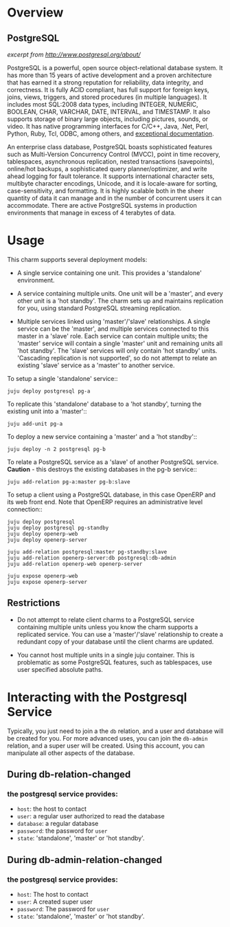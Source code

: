 # Overview

## PostgreSQL

*excerpt from http://www.postgresql.org/about/*

PostgreSQL is a powerful, open source object-relational database system.
It has more than 15 years of active development and a proven
architecture that has earned it a strong reputation for reliability,
data integrity, and correctness. It is fully ACID compliant, has full
support for foreign keys, joins, views, triggers, and stored procedures
(in multiple languages). It includes most SQL:2008 data types, including
INTEGER, NUMERIC, BOOLEAN, CHAR, VARCHAR, DATE, INTERVAL, and TIMESTAMP.
It also supports storage of binary large objects, including pictures,
sounds, or video. It has native programming interfaces for C/C++, Java,
.Net, Perl, Python, Ruby, Tcl, ODBC, among others, and [exceptional
documentation](http://www.postgresql.org/docs/manuals/).

An enterprise class database, PostgreSQL boasts sophisticated features
such as Multi-Version Concurrency Control (MVCC), point in time
recovery, tablespaces, asynchronous replication, nested transactions
(savepoints), online/hot backups, a sophisticated query
planner/optimizer, and write ahead logging for fault tolerance. It
supports international character sets, multibyte character encodings,
Unicode, and it is locale-aware for sorting, case-sensitivity, and
formatting. It is highly scalable both in the sheer quantity of data it
can manage and in the number of concurrent users it can accommodate.
There are active PostgreSQL systems in production environments that
manage in excess of 4 terabytes of data.


# Usage

This charm supports several deployment models:

 - A single service containing one unit. This provides a 'standalone'
   environment.

 - A service containing multiple units. One unit will be a 'master',
   and every other unit is a 'hot standby'. The charm sets up and
   maintains replication for you, using standard PostgreSQL streaming
   replication.

 - Multiple services linked using 'master'/'slave' relationships. A
   single service can be the 'master', and multiple services connected
   to this master in a 'slave' role. Each service can contain multiple
   units; the 'master' service will contain a single 'master' unit and
   remaining units all 'hot standby'. The 'slave' services will only
   contain 'hot standby' units. 'Cascading replication is not
   supported', so do not attempt to relate an existing 'slave' service
   as a 'master' to another service.


To setup a single 'standalone' service::

    juju deploy postgresql pg-a


To replicate this 'standalone' database to a 'hot standby', turning the
existing unit into a 'master'::

    juju add-unit pg-a

To deploy a new service containing a 'master' and a 'hot standby'::

    juju deploy -n 2 postgresql pg-b


To relate a PostgreSQL service as a 'slave' of another PostgreSQL service.
**Caution** - this destroys the existing databases in the pg-b service::

    juju add-relation pg-a:master pg-b:slave


To setup a client using a PostgreSQL database, in this case OpenERP and
its web front end. Note that OpenERP requires an administrative level
connection::

    juju deploy postgresql
    juju deploy postgresql pg-standby
    juju deploy openerp-web
    juju deploy openerp-server

    juju add-relation postgresql:master pg-standby:slave
    juju add-relation openerp-server:db postgresql:db-admin
    juju add-relation openerp-web openerp-server

    juju expose openerp-web
    juju expose openerp-server


## Restrictions

- Do not attempt to relate client charms to a PostgreSQL service
  containing multiple units unless you know the charm supports
  a replicated service. You can use a 'master'/'slave' relationship
  to create a redundant copy of your database until the client charms
  are updated.

- You cannot host multiple units in a single juju container. This is
  problematic as some PostgreSQL features, such as tablespaces, use
  user specified absolute paths.

# Interacting with the Postgresql Service

Typically, you just need to join a the `db` relation, and a user and database
will be created for you.  For more advanced uses, you can join the `db-admin`
relation, and a super user will be created.  Using this account, you can
manipulate all other aspects of the database.

## During db-relation-changed

### the postgresql service provides:

- `host`: the host to contact
- `user`: a regular user authorized to read the database
- `database`: a regular database
- `password`: the password for `user`
- `state`: 'standalone', 'master' or 'hot standby'.

## During db-admin-relation-changed

### the postgresql service provides:

- `host`: The host to contact
- `user`: A created super user
- `password`: The password for `user`
- `state`: 'standalone', 'master' or 'hot standby'.



